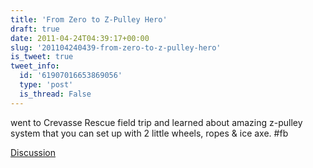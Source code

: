 ```yaml
---
title: 'From Zero to Z-Pulley Hero'
draft: true
date: 2011-04-24T04:39:17+00:00
slug: '201104240439-from-zero-to-z-pulley-hero'
is_tweet: true
tweet_info:
  id: '61907016653869056'
  type: 'post'
  is_thread: False
---
```




went to Crevasse Rescue field trip and learned about amazing z-pulley system that you can set up with 2 little wheels, ropes & ice axe. #fb

[Discussion](https://x.com/sytelus/status/61907016653869056)
